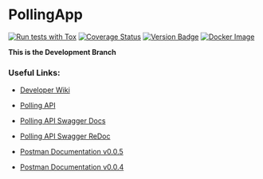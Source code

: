 # PollingApp 

[![Run tests with Tox](https://github.com/unipoll/API/actions/workflows/tests.yaml/badge.svg)](https://github.com/unipoll/API/actions/workflows/tests.yaml)
[![Coverage Status](https://coveralls.io/repos/github/unipoll/API/badge.svg?branch=main)](https://coveralls.io/github/unipoll/API?branch=main)
[![Version Badge](https://img.shields.io/badge/dynamic/json?url=https%3A%2F%2Fapi.github.com%2Frepos%2Funipoll%2FAPI%2Freleases%2Flatest&query=%24.name&label=Release%20version&color=violet)](https://github.com/unipoll/API/releases)
[![Docker Image](https://img.shields.io/badge/dynamic/json?url=https%3A%2F%2Fregistry.hub.docker.com%2Fv2%2Frepositories%2Funipoll%2Fapi%2Ftags%2F&query=%24.results.1.name&logo=docker&label=Docker%20image)](https://hub.docker.com/repository/docker/unipoll/api/tags)

**This is the Development Branch**

### Useful Links:

- [Developer Wiki](https://github.com/mike-pisman/PollingAPI/wiki) 

- [Polling API](https://polling.website/)

- [Polling API Swagger Docs](https://polling.website/docs)

- [Polling API Swagger ReDoc](https://polling.website/redoc)

- [Postman Documentation v0.0.5](https://documenter.getpostman.com/view/19614303/2s8Z6vZEBr)

- [Postman Documentation v0.0.4](https://documenter.getpostman.com/view/19614303/2s8Z6sbvxz)
